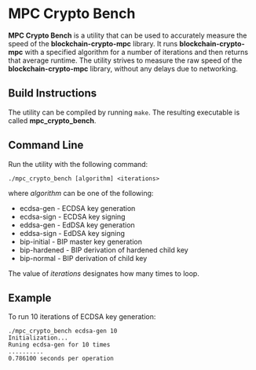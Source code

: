 # MPC Crypto Bench

**MPC Crypto Bench** is a utility that can be used to accurately measure the speed of the **blockchain-crypto-mpc** library. It runs **blockchain-crypto-mpc** with a specified algorithm for a number of iterations and then returns that average runtime. The utility strives to measure the raw speed of the **blockchain-crypto-mpc** library, without any delays due to networking.

## Build Instructions

The utility can be compiled by running `make`. The resulting executable is called **mpc_crypto_bench**.

## Command Line

Run the utility with the following command:

`./mpc_crypto_bench [algorithm] <iterations>`

where *algorithm* can be one of the following:

- ecdsa-gen - ECDSA key generation
- ecdsa-sign - ECDSA key signing
- eddsa-gen - EdDSA key generation
- eddsa-sign - EdDSA key signing
- bip-initial - BIP master key generation
- bip-hardened - BIP derivation of hardened child key
- bip-normal - BIP derivation of child key

The value of *iterations* designates how many times to loop.

## Example

To run 10 iterations of ECDSA key generation:

```
./mpc_crypto_bench ecdsa-gen 10
Initialization...
Runing ecdsa-gen for 10 times
..........
0.786100 seconds per operation
```
